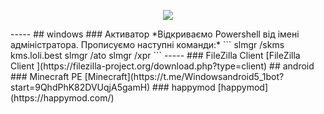 <p align="center">
  <img src="https://robyivanov.github.io/borsch-2009/img/Siite.jpg">
</p>
-----
## windows
### Активатор
*Відкриваємо Powershell від імені адміністратора. Прописуємо наступні команди:*
```
slmgr /skms kms.loli.best
slmgr /ato
slmgr /xpr
```
-----
### FileZilla Client 
[FileZilla Client ](https://filezilla-project.org/download.php?type=client)
## android
### Minecraft PE
[Minecraft](https://t.me/Windowsandroid5_1bot?start=9QhdPhK82DVUqjA5gamH)
### happymod
[happymod](https://happymod.com/)

